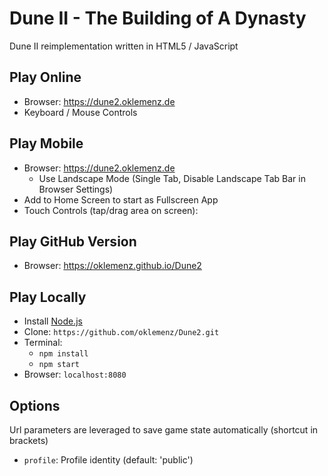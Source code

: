 # Dune II - The Building of A Dynasty

Dune II reimplementation written in HTML5 / JavaScript

## Play Online

- Browser: https://dune2.oklemenz.de
- Keyboard / Mouse Controls

## Play Mobile

- Browser: https://dune2.oklemenz.de
  - Use Landscape Mode (Single Tab, Disable Landscape Tab Bar in Browser Settings)
- Add to Home Screen to start as Fullscreen App
- Touch Controls (tap/drag area on screen):

## Play GitHub Version

- Browser: https://oklemenz.github.io/Dune2

## Play Locally

- Install [Node.js](https://nodejs.org)
- Clone: `https://github.com/oklemenz/Dune2.git`
- Terminal:
  - `npm install`
  - `npm start`
- Browser: `localhost:8080`

## Options

Url parameters are leveraged to save game state automatically (shortcut in brackets)

- `profile`: Profile identity (default: 'public')
